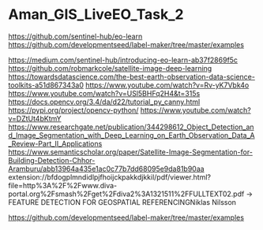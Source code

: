 # Aman_GIS_LiveEO_Task_2


https://github.com/sentinel-hub/eo-learn https://github.com/developmentseed/label-maker/tree/master/examples

https://medium.com/sentinel-hub/introducing-eo-learn-ab37f2869f5c https://github.com/robmarkcole/satellite-image-deep-learning https://towardsdatascience.com/the-best-earth-observation-data-science-toolkits-a51d867343a0 https://www.youtube.com/watch?v=Rv-yK7Vbk4o https://www.youtube.com/watch?v=USl5BHFq2H4&t=315s https://docs.opencv.org/3.4/da/d22/tutorial_py_canny.html https://pypi.org/project/opencv-python/ https://www.youtube.com/watch?v=DZtUt4bKtmY https://www.researchgate.net/publication/344298612_Object_Detection_and_Image_Segmentation_with_Deep_Learning_on_Earth_Observation_Data_A_Review-Part_II_Applications https://www.semanticscholar.org/paper/Satellite-Image-Segmentation-for-Building-Detection-Chhor-Aramburu/abb13964a435e1ac0c77b7dd68095e9da81b90aa extension://bfdogplmndidlpjfhoijckpakkdjkkil/pdf/viewer.html?file=http%3A%2F%2Fwww.diva-portal.org%2Fsmash%2Fget%2Fdiva2%3A1321511%2FFULLTEXT02.pdf -> FEATURE DETECTION FOR GEOSPATIAL REFERENCINGNiklas Nilsson

https://github.com/developmentseed/label-maker/tree/master/examples
